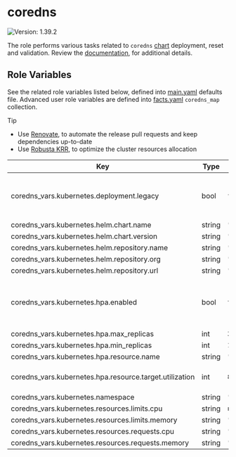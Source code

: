# coredns

![Version: 1.39.2](https://img.shields.io/badge/Version-1.39.2-informational?style=flat-square)

The role performs various tasks related to `coredns` [chart](https://github.com/coredns/helm/tree/coredns-1.39.2/charts/coredns) deployment, reset and validation. Review the [documentation](https://axivo.com/k3s-cluster/wiki/guide/configuration/roles/coredns), for additional details.

## Role Variables

See the related role variables listed below, defined into [main.yaml](./defaults/main.yaml) defaults file. Advanced user role variables are defined into [facts.yaml](./tasks/facts.yaml) `coredns_map` collection.

> [!TIP]
>
> - Use [Renovate](https://axivo.com/k3s-cluster/tutorials/handbook/tools/#renovate), to automate the release pull requests and keep dependencies up-to-date
> - Use [Robusta KRR](https://axivo.com/k3s-cluster/tutorials/handbook/tools/#robusta-krr), to optimize the cluster resources allocation

| Key                                                     | Type   | Default                       | Description                                                   |
| ------------------------------------------------------- | ------ | ----------------------------- | ------------------------------------------------------------- |
| coredns_vars.kubernetes.deployment.legacy               | bool   | `false`                       | Legacy deployment, using `kube-dns` label selectors           |
| coredns_vars.kubernetes.helm.chart.name                 | string | `"coredns"`                   |                                                               |
| coredns_vars.kubernetes.helm.chart.version              | string | `"v1.39.2"`                   |                                                               |
| coredns_vars.kubernetes.helm.repository.name            | string | `"helm"`                      |                                                               |
| coredns_vars.kubernetes.helm.repository.org             | string | `"coredns"`                   |                                                               |
| coredns_vars.kubernetes.helm.repository.url             | string | `"https://coredns.github.io"` |                                                               |
| coredns_vars.kubernetes.hpa.enabled                     | bool   | `true`                        | If `false`, `replicas` value is set from `min_replicas` value |
| coredns_vars.kubernetes.hpa.max_replicas                | int    | `3`                           |                                                               |
| coredns_vars.kubernetes.hpa.min_replicas                | int    | `1`                           |                                                               |
| coredns_vars.kubernetes.hpa.resource.name               | string | `"memory"`                    |                                                               |
| coredns_vars.kubernetes.hpa.resource.target.utilization | int    | `80`                          | Average utilization percentage                                |
| coredns_vars.kubernetes.namespace                       | string | `"kube-system"`               |                                                               |
| coredns_vars.kubernetes.resources.limits.cpu            | string | `nil`                         |                                                               |
| coredns_vars.kubernetes.resources.limits.memory         | string | `"128Mi"`                     |                                                               |
| coredns_vars.kubernetes.resources.requests.cpu          | string | `"10m"`                       |                                                               |
| coredns_vars.kubernetes.resources.requests.memory       | string | `"128Mi"`                     |                                                               |
